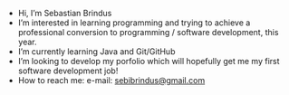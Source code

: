 - Hi, I’m Sebastian Brindus
- I’m interested in learning programming and trying to achieve a professional conversion to programming / software development, this year.
- I’m currently learning Java and Git/GitHub
- I’m looking to develop my porfolio which will hopefully get me my first software development job!
- How to reach me: e-mail: sebibrindus@gmail.com

<!---
sebibrindus/sebibrindus is a ✨ special ✨ repository because its `README.md` (this file) appears on your GitHub profile.
You can click the Preview link to take a look at your changes.
--->
